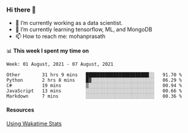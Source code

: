 ### Hi there 👋

- 🔭 I’m currently working as a data scientist.
- 🌱 I’m currently learning tensorflow, ML, and MongoDB
- 📫 How to reach me: mohanprasath

📊 **This week I spent my time on**
<!--START_SECTION:waka-->
```text
Week: 01 August, 2021 - 07 August, 2021

Other        31 hrs 9 mins   ███████████████████████░░   91.70 % 
Python       2 hrs 8 mins    █▓░░░░░░░░░░░░░░░░░░░░░░░   06.29 % 
C#           19 mins         ▒░░░░░░░░░░░░░░░░░░░░░░░░   00.94 % 
JavaScript   13 mins         ░░░░░░░░░░░░░░░░░░░░░░░░░   00.66 % 
Markdown     7 mins          ░░░░░░░░░░░░░░░░░░░░░░░░░   00.36 % 
```
<!--END_SECTION:waka-->

#### Resources
[Using Wakatime Stats](https://github.com/marketplace/actions/waka-readme)
